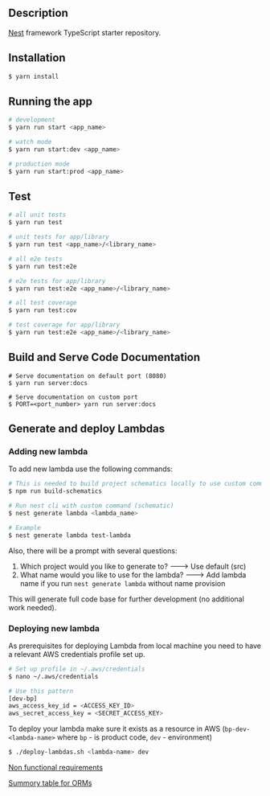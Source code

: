## Description

[Nest](https://github.com/nestjs/nest) framework TypeScript starter repository.

## Installation

```bash
$ yarn install
```

## Running the app

```bash
# development
$ yarn run start <app_name>

# watch mode
$ yarn run start:dev <app_name>

# production mode
$ yarn run start:prod <app_name>
```

## Test

```bash
# all unit tests
$ yarn run test

# unit tests for app/library
$ yarn run test <app_name>/<library_name>

# all e2e tests
$ yarn run test:e2e

# e2e tests for app/library
$ yarn run test:e2e <app_name>/<library_name>

# all test coverage
$ yarn run test:cov

# test coverage for app/library
$ yarn run test:e2e <app_name>/<library_name>
```

## Build and Serve Code Documentation
```
# Serve documentation on default port (8080)
$ yarn run server:docs

# Serve documentation on custom port
$ PORT=<port_number> yarn run server:docs
```

## Generate and deploy Lambdas

### Adding new lambda

To add new lambda use the following commands:

```bash
# This is needed to build project schematics locally to use custom commands.
$ npm run build-schematics

# Run nest cli with custom command (schematic)
$ nest generate lambda <lambda_name>

# Example
$ nest generate lambda test-lambda
```

Also, there will be a prompt with several questions:

1. Which project would you like to generate to? ---> Use default (src)
2. What name would you like to use for the lambda? ---> Add lambda name if you run `nest generate lambda` without name provision

This will generate full code base for further development (no additional work needed).

### Deploying new lambda

As prerequisites for deploying Lambda from local machine you need to have a relevant AWS credentials profile set up.

```bash
# Set up profile in ~/.aws/credentials
$ nano ~/.aws/credentials

# Use this pattern
[dev-bp]
aws_access_key_id = <ACCESS_KEY_ID>
aws_secret_access_key = <SECRET_ACCESS_KEY>
```

To deploy your lambda make sure it exists as a resource in AWS (`bp-dev-<lambda-name>` where `bp` - is product code, `dev` - environment)
```bash
$ ./deploy-lambdas.sh <lambda-name> dev
```


[Non functional requirements](NFRs.md)

[Summory table for ORMs](ORMSummory.md)